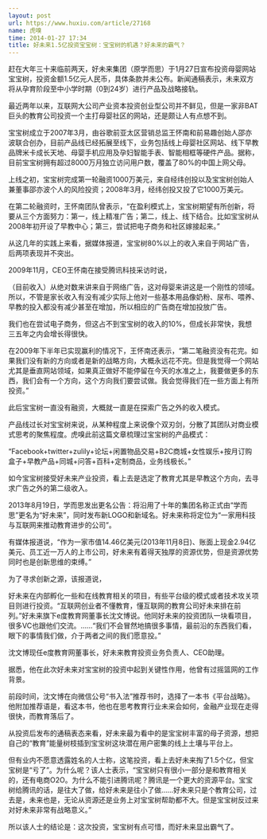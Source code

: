 ```yaml
---
layout: post
url: https://www.huxiu.com/article/27168
name: 虎嗅
time: 2014-01-27 17:34
title: 好未来1.5亿投资宝宝树：宝宝树的机遇？好未来的霸气？
---
```

赶在大年三十来临前两天，好未来集团（原学而思）于1月27日宣布投资母婴网站宝宝树，投资金额1.5亿元人民币，具体条款并未公布。新闻通稿表示，未来双方将从孕育阶段至中小学时期（0到24岁）进行产品及战略接轨。

最近两年以来，互联网大公司产业资本投资创业型公司并不鲜见，但是一家非BAT巨头的教育公司投资一个主打母婴社区的网站，还是颇让人有点想不到。

宝宝树成立于2007年3月，由谷歌前亚太区营销总监王怀南和前易趣创始人邵亦波联合创办，目前产品线已经拓展至线下，业务包括线上母婴社区网站、线下早教品牌米卡成长天地、母婴手机应用及孕妇智能手表、智能相框等硬件产品。据称，目前宝宝树拥有超过8000万月独立访问用户数，覆盖了80%的中国上网父母。

上线之初，宝宝树完成第一轮融资1000万美元，来自经纬创投以及宝宝树创始人兼董事邵亦波个人的风险投资；2008年3月，经纬创投又投了它1000万美元。

在第二轮融资时，王怀南团队曾表示，“在盈利模式上，宝宝树期望有所创新，将要从三个方面努力：第一，线上精准广告；第二，线上、线下结合。比如宝宝树从2008年初开设了早教中心；第三，尝试把电子商务和社区嫁接起来。”

从这几年的实践上来看，据媒体报道，宝宝树80%以上的收入来自于网站广告，后两项表现并不突出。

2009年11月，CEO王怀南在接受腾讯科技采访时说，

（目前收入）从绝对数来讲来自于网络广告，这对母婴来讲这是一个刚性的领域。所以，不管是家长收入有没有减少实际上他对一些基本用品像奶粉、尿布、喂养、早教的投入都没有减少甚至在增加，所以相应的广告商在增加投放广告。

我们也在尝试电子商务，但这占不到宝宝树的收入的10%，但成长非常快，我想三五年之内会增长得很快。

在2009年下半年已实现赢利的情况下，王怀南还表示，“第二笔融资没有花完。如果我们没有新的方向或者是新的战略方向，大概永远花不完。但是我觉得一个网站尤其是垂直网站领域，如果真正做好不能停留在今天的水准之上，我要做更多的东西，我们会有一个方向，这个方向我们要尝试做。我会觉得我们在一些方面上有所投资。”

此后宝宝树一直没有融资，大概就一直是在探索广告之外的收入模式。

产品线过长对宝宝树来说，从某种程度上来说像个双刃剑，分散了其团队对商业模式思考的聚焦程度。虎嗅此前这篇文章梳理过宝宝树的产品模式：

“Facebook+twitter+zulily+论坛+闲置物品交易+B2C商城+女性娱乐+按月订购盒子+早教产品+同城+问答+百科+定制商品，业务线极长。”

如今宝宝树接受好未来产业投资，看上去是选定了教育尤其是早教这个方向，去寻求广告之外的第二级收入。

2013年8月19日，学而思发出更名公告：将沿用了十年的集团名称正式由“学而思”更名为“好未来”，同时发布新LOGO和新域名。好未来称将定位为“一家用科技与互联网来推动教育进步的公司”。

有媒体报道说，“作为一家市值14.46亿美元(2013年11月8日)、账面上现金2.94亿美元、员工近一万人的上市公司，好未来有着得天独厚的资源优势，但是资源优势同时也是创新思维的束缚。”

为了寻求创新之源，该报道说，

好未来在内部孵化一些和在线教育相关的项目，有些平台级的模式或者技术攻关项目则进行投资。“互联网创业者不懂教育，懂互联网的教育公司好未来排在前列。”好未来旗下e度教育网董事长沈文博说。他同好未来的投资团队一块看项目，很多VC也跟他们交流。……“我们不会冒然地搞很多事情，最前沿的东西我们看，眼下的事情我们做，介于两者之间的我们愿意投。”

沈文博现任e度教育网董事长，好未来教育投资业务负责人、CEO助理。

据悉，他在此次好未来对宝宝树的投资中起到关键性作用，他曾有过摇篮网的工作背景。

前段时间，沈文博在向微信公号“书入法”推荐书时，选择了一本书《平台战略》。他附加推荐语是，看这本书，他也在思考教育行业未来会如何，金融产业现在走得很快，而教育落后了。

从投资后发布的通稿表态来看，好未来最为看中的是宝宝树丰富的母子资源，想把自己的“教育”能量树枝插到宝宝树这块潜在用户密集的线上土壤与平台上。

但有业内不愿意透露姓名的人士称，这笔投资，看上去好未来掏了1.5个亿，但宝宝树是“亏了”。为什么呢？该人士表示，“宝宝树只有很小一部分是和教育相关的，还有电商O2O。为什么不能引进腾讯呢？腾讯是一个更大的资源平台。宝宝树给腾讯的话，是往大了做，给好未来是往小了做……好未来只是个教育公司，过去是，未来也是，无论从资源还是业务上对宝宝树帮助都不大。但是宝宝树反过来对好未来非常有战略意义。”

所以该人士的结论是：这次投资，宝宝树有点可惜，而好未来显出霸气了。

